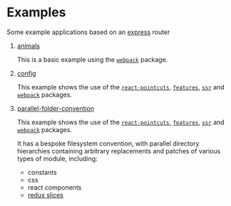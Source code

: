 # Examples

Some example applications based on an [express](https://expressjs.com/) router

1. [animals](./src/routes/animals/README.md)

   This is a basic example using the [`webpack`](../../packages/webpack/docs/README.md) package.

2. [config](./src/routes/config/README.md)

   This example shows the use of the [`react-pointcuts`](../../packages/react-pointcuts/docs/README.md), [`features`](../../packages/features/docs/README.md), [`ssr`](../../packages/ssr/docs/README.md) and [`webpack`](../../packages/webpack/docs/README.md) packages.

3. [parallel-folder-convention](./src/routes/config/README.md)

   This example shows the use of the [`react-pointcuts`](../../packages/react-pointcuts/docs/README.md), [`features`](../../packages/features/docs/README.md), [`ssr`](../../packages/ssr/docs/README.md) and [`webpack`](../../packages/webpack/docs/README.md) packages.

   It has a bespoke filesystem convention, with parallel directory hierarchies containing arbitrary replacements and patches of various types of module, including:
      - constants
      - css
      - react components
      - [redux slices](https://redux.js.org/tutorials/essentials/part-2-app-structure#redux-slices)